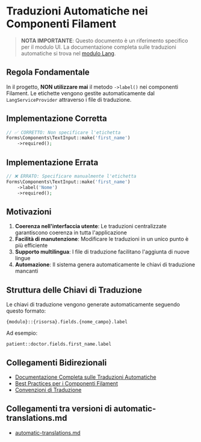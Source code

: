 # Traduzioni Automatiche nei Componenti Filament

> **NOTA IMPORTANTE**: Questo documento è un riferimento specifico per il modulo UI. La documentazione completa sulle traduzioni automatiche si trova nel [modulo Lang](../../Lang/docs/automatic-translations.md).

## Regola Fondamentale
In il progetto, **NON utilizzare mai** il metodo `->label()` nei componenti Filament. Le etichette vengono gestite automaticamente dal `LangServiceProvider` attraverso i file di traduzione.

## Implementazione Corretta

```php
// ✅ CORRETTO: Non specificare l'etichetta
Forms\Components\TextInput::make('first_name')
    ->required();
```

## Implementazione Errata

```php
// ❌ ERRATO: Specificare manualmente l'etichetta
Forms\Components\TextInput::make('first_name')
    ->label('Nome')
    ->required();
```

## Motivazioni

1. **Coerenza nell'interfaccia utente**: Le traduzioni centralizzate garantiscono coerenza in tutta l'applicazione
2. **Facilità di manutenzione**: Modificare le traduzioni in un unico punto è più efficiente
3. **Supporto multilingua**: I file di traduzione facilitano l'aggiunta di nuove lingue
4. **Automazione**: Il sistema genera automaticamente le chiavi di traduzione mancanti

## Struttura delle Chiavi di Traduzione

Le chiavi di traduzione vengono generate automaticamente seguendo questo formato:
```
{modulo}::{risorsa}.fields.{nome_campo}.label
```

Ad esempio:
```
patient::doctor.fields.first_name.label
```

## Collegamenti Bidirezionali

- [Documentazione Completa sulle Traduzioni Automatiche](../../Lang/docs/automatic-translations.md)
- [Best Practices per i Componenti Filament](./component-methods-compatibility.md)
- [Convenzioni di Traduzione](../../Lang/docs/translation-conventions.md)

## Collegamenti tra versioni di automatic-translations.md
* [automatic-translations.md](../../../Lang/docs/automatic-translations.md)

